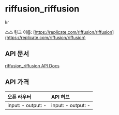 # riffusion_riffusion

kr

소스 링크 이름: [https://replicate.com/riffusion/riffusion](https://replicate.com/riffusion/riffusion)

## API 문서

[riffusion_riffusion API Docs](../apis/kr/riffusion_riffusion.md)

## API 가격

| 오픈 라우터 | API 허브 |
|:---|:---|
| input: - output: - | input: - output: - |
